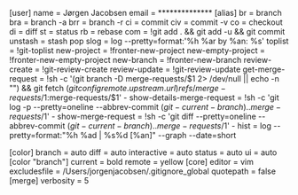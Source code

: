 [user]
        name = Jørgen Jacobsen
        email = **************
[alias]
        br = branch
        bra = branch -a
        brr = branch -r
        ci = commit
        civ = commit -v
        co = checkout
        di = diff
        st = status
        rb = rebase
        com = !git add . && git add -u && git commit
        unstash = stash pop
        slog = log --pretty=format:'%h %ar by %an: %s'
        toplist = !git-toplist
        new-project = !fronter-new-project
        new-empty-project = !fronter-new-empty-project
        new-branch = !fronter-new-branch
        review-create = !git-review-create
        review-update = !git-review-update
        get-merge-request = !sh -c '(git branch -D merge-requests/$1 2> /dev/null || echo -n "") && git fetch $(git config remote.upstream.url) refs/merge-requests/$1:merge-requests/$1' -
        show-details-merge-request = !sh -c 'git log -p --pretty=oneline --abbrev-commit $(git-current-branch)..merge-requests/$1' -
        show-merge-request = !sh -c 'git diff --pretty=oneline --abbrev-commit $(git-current-branch)..merge-requests/$1' -
        hist = log --pretty=format:\"%h %ad | %s%d [%an]\" --graph --date=short

[color]
        branch = auto
        diff = auto
        interactive = auto
        status = auto
        ui = auto
[color "branch"]
        current = bold
        remote = yellow
[core]
        editor = vim
        excludesfile = /Users/jorgenjacobsen/.gitignore_global
	quotepath = false
[merge]
        verbosity = 5